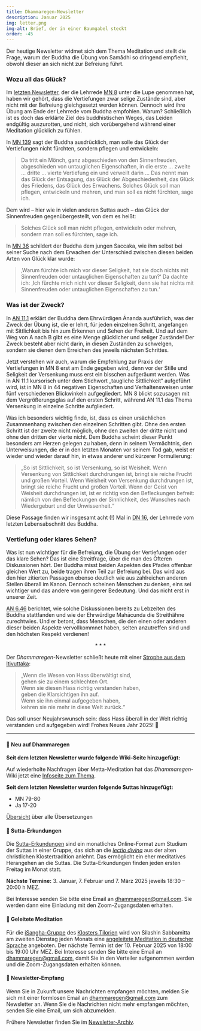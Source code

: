 ```yaml
---
title: Dhammaregen-Newsletter
description: Januar 2025
img: letter.png
img-alt: Brief, der in einer Baumgabel steckt
order: -45
---
```


Der heutige Newsletter widmet sich dem Thema Meditation und stellt die Frage, warum der Buddha die Übung von Samādhi so dringend empfiehlt, obwohl dieser an sich nicht zur Befreiung führt.

### Wozu all das Glück?

Im [letzten Newsletter](#/wiki/news/2024-12), der die Lehrrede [MN 8](#/sutta/mn8/de/sabbamitta) unter die Lupe genommen hat, haben wir gehört, dass die Vertiefungen zwar selige Zustände sind, aber nicht mit der Befreiung gleichgesetzt werden können. Dennoch wird ihre Übung am Ende der Lehrrede vom Buddha empfohlen. Warum? Schließlich ist es doch das erklärte Ziel des buddhistischen Weges, das Leiden endgültig auszurotten, und nicht, sich vorübergehend während einer Meditation glücklich zu fühlen.

In [MN 139](#/sutta/mn139:9.14/de/sabbamitta) sagt der Buddha ausdrücklich, man solle das Glück der Vertiefungen nicht fürchten, sondern pflegen und entwickeln:

>Da tritt ein Mönch, ganz abgeschieden von den Sinnenfreuden, abgeschieden von untauglichen Eigenschaften, in die erste … zweite … dritte … vierte Vertiefung ein und verweilt darin … Das nennt man das Glück der Entsagung, das Glück der Abgeschiedenheit, das Glück des Friedens, das Glück des Erwachens.  Solches Glück soll man pflegen, entwickeln und mehren, und man soll es nicht fürchten, sage ich.  

Dem wird – hier wie in vielen anderen Suttas auch – das Glück der Sinnenfreuden gegenübergestellt, von dem es heißt:

>Solches Glück soll man nicht pflegen, entwickeln oder mehren, sondern man soll es fürchten, sage ich.

In [MN 36](#/sutta/mn36:32.2/de/sabbamitta) schildert der Buddha dem jungen Saccaka, wie ihm selbst bei seiner Suche nach dem Erwachen der Unterschied zwischen diesen beiden Arten von Glück klar wurde:

>‚Warum fürchte ich mich vor dieser Seligkeit, hat sie doch nichts mit Sinnenfreuden oder untauglichen Eigenschaften zu tun?‘ Da dachte ich: ‚Ich fürchte mich nicht vor dieser Seligkeit, denn sie hat nichts mit Sinnenfreuden oder untauglichen Eigenschaften zu tun.‘

### Was ist der Zweck?

In [AN 11.1](#/sutta/an11.1/de/sabbamitta) erklärt der Buddha dem Ehrwürdigen Ānanda ausführlich, was der Zweck der Übung ist, die er lehrt, für jeden einzelnen Schritt, angefangen mit Sittlichkeit bis hin zum Erkennen und Sehen der Freiheit. Und auf dem Weg von A nach B gibt es eine Menge glücklicher und seliger Zustände! Der Zweck besteht aber nicht darin, in diesen Zuständen zu schwelgen, sondern sie dienen dem Erreichen des jeweils nächsten Schrittes.

Jetzt verstehen wir auch, warum die Empfehlung zur Praxis der Vertiefungen in MN 8 erst am Ende gegeben wird, denn vor der Stille und Seligkeit der Versenkung muss erst ein bisschen aufgeräumt werden. Was in AN 11.1 kursorisch unter dem Stichwort „taugliche Sittlichkeit“ aufgeführt wird, ist in MN 8 in 44 negativen Eigenschaften und Verhaltensweisen unter fünf verschiedenen Blickwinkeln aufgegliedert. MN 8 blickt sozusagen mit dem Vergrößerungsglas auf den ersten Schritt, während AN 11.1 das Thema Versenkung in einzelne Schritte aufgliedert.

Was ich besonders wichtig finde, ist, dass es einen ursächlichen Zusammenhang zwischen den einzelnen Schritten gibt. Ohne den ersten Schritt ist der zweite nicht möglich, ohne den zweiten der dritte nicht und ohne den dritten der vierte nicht. Dem Buddha scheint dieser Punkt besonders am Herzen gelegen zu haben, denn in seinem Vermächtnis, den Unterweisungen, die er in den letzten Monaten vor seinem Tod gab, weist er wieder und wieder darauf hin, in etwas anderer und kürzerer Formulierung:

>„So ist Sittlichkeit, so ist Versenkung, so ist Weisheit. Wenn Versenkung von Sittlichkeit durchdrungen ist, bringt sie reiche Frucht und großen Vorteil. Wenn Weisheit von Versenkung durchdrungen ist, bringt sie reiche Frucht und großen Vorteil. Wenn der Geist von Weisheit durchdrungen ist, ist er richtig von den Befleckungen befreit: nämlich von den Befleckungen der Sinnlichkeit, des Wunsches nach Wiedergeburt und der Unwissenheit.“

Diese Passage finden wir insgesamt acht (!) Mal in [DN 16](#/sutta/dn16:1.12.2/de/sabbamitta), der Lehrrede vom letzten Lebensabschnitt des Buddha.

### Vertiefung oder klares Sehen?

Was ist nun wichtiger für die Befreiung, die Übung der Vertiefungen oder das klare Sehen? Das ist eine Streitfrage, über die man des Öfteren Diskussionen hört. Der Buddha misst beiden Aspekten des Pfades offenbar gleichen Wert zu, beide tragen ihren Teil zur Befreiung bei. Das wird aus den hier zitierten Passagen ebenso deutlich wie aus zahlreichen anderen Stellen überall im Kanon. Dennoch scheinen Menschen zu denken, eins sei wichtiger und das andere von geringerer Bedeutung. Und das nicht erst in unserer Zeit.

[AN 6.46](#/sutta/an6.46/de/sabbamitta) berichtet, wie solche Diskussionen bereits zu Lebzeiten des Buddha stattfanden und wie der Ehrwürdige Mahācunda die Streithähne zurechtwies. Und er betont, dass Menschen, die den einen oder anderen dieser beiden Aspekte vervollkommnet haben, selten anzutreffen sind und den höchsten Respekt verdienen!

<div style="text-align: center;">* * *</div>

Der *Dhammaregen*-Newsletter schließt heute mit einer [Strophe aus dem Itivuttaka](#/sutta/iti2:3.1/de/sabbamitta):

>„Wenn die Wesen von Hass überwältigt sind,  
>gehen sie zu einem schlechten Ort.  
>Wenn sie diesen Hass richtig verstanden haben,  
>geben die Klarsichtigen ihn auf.  
>Wenn sie ihn einmal aufgegeben haben,  
>kehren sie nie mehr in diese Welt zurück.“

Das soll unser Neujahrswunsch sein: dass Hass überall in der Welt richtig verstanden  und aufgegeben wird! Frohes Neues Jahr 2025! 🎉

---

#### 🔸 Neu auf Dhammaregen

**Seit dem letzten Newsletter wurde folgende Wiki-Seite hinzugefügt:**

Auf wiederholte Nachfragen über Metta-Meditation hat das *Dhammaregen*-Wiki jetzt eine [Infoseite zum Thema](#/wiki/meditation).

**Seit dem letzten Newsletter wurden folgende Suttas hinzugefügt:**
- MN 79-80
- Ja 17-20

[Übersicht](#/wiki/uebersetzung/uebersicht) über alle Übersetzungen

#### 🔸 Sutta-Erkundungen 

Die [Sutta-Erkundungen](#/wiki/erkundung) sind ein monatliches Online-Format zum Studium der Suttas in einer Gruppe, das sich an die [*lectio divina*](https://de.wikipedia.org/wiki/Lectio_divina) aus der alten christlichen Klostertradition anlehnt. Das ermöglicht ein eher meditatives Herangehen an die Suttas. Die Sutta-Erkundungen finden jeden ersten Freitag im Monat statt. 

**Nächste Termine:** 3. Januar, 7. Februar und 7. März 2025 jeweils 18:30 – 20:00 h MEZ.

Bei Interesse senden Sie bitte eine Email an [dhammaregen@gmail.com](mailto:dhammaregen@gmail.com). Sie werden dann eine Einladung mit den Zoom-Zugangsdaten erhalten.

#### 🔸 Geleitete Meditation 

Für die [iSangha-Gruppe](https://www.samita.be/de/isangha/) des [Klosters Tilorien](https://www.samita.be/de/tilorien-monastery/) wird von Silashin Sabbamitta am zweiten Dienstag jeden Monats eine [angeleitete Meditation in deutscher Sprache](#/wiki/meditation) angeboten. Der nächste Termin ist der 10. Februar 2025 von 18:00 bis 19:00 Uhr MEZ. Bei Interesse senden Sie bitte eine Email an [dhammaregen@gmail.com](mailto:dhammaregen@gmail.com), damit Sie in den Verteiler aufgenommen werden und die Zoom-Zugangsdaten erhalten können.

#### 🔸 Newsletter-Empfang

Wenn Sie in Zukunft unsere Nachrichten empfangen möchten, melden Sie sich mit einer formlosen Email an [dhammaregen@gmail.com](mailto:dhammaregen@gmail.com) zum Newsletter an. Wenn Sie die Nachrichten nicht mehr empfangen möchten, senden Sie eine Email, um sich abzumelden. 

Frühere Newsletter finden Sie im [Newsletter-Archiv](#/wiki/news/inhalt).
